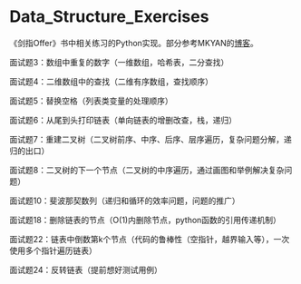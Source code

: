 # Data_Structure_Exercises

《剑指Offer》书中相关练习的Python实现。部分参考MKYAN的[博客](https://www.cnblogs.com/yanmk/p/9130681.html)。

面试题3：数组中重复的数字（一维数组，哈希表，二分查找）

面试题4：二维数组中的查找（二维有序数组，查找顺序）

面试题5：替换空格（列表类变量的处理顺序）

面试题6：从尾到头打印链表（单向链表的增删改查，栈，递归）

面试题7：重建二叉树（二叉树前序、中序、后序、层序遍历，复杂问题分解，递归的出口）

面试题8：二叉树的下一个节点（二叉树的中序遍历，通过画图和举例解决复杂问题）

面试题10：斐波那契数列（递归和循环的效率问题，问题的推广）

面试题18：删除链表的节点（O(1)内删除节点，python函数的引用传递机制）

面试题22：链表中倒数第k个节点（代码的鲁棒性（空指针，越界输入等），一次使用多个指针遍历链表）

面试题24：反转链表（提前想好测试用例）

